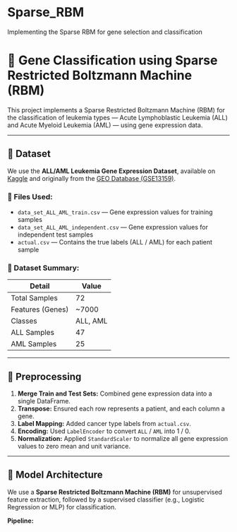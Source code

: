 # Sparse_RBM
Implementing the Sparse RBM for gene selection and classification

# 🧬 Gene Classification using Sparse Restricted Boltzmann Machine (RBM)

This project implements a Sparse Restricted Boltzmann Machine (RBM) for the classification of leukemia types — Acute Lymphoblastic Leukemia (ALL) and Acute Myeloid Leukemia (AML) — using gene expression data.

---

## 📁 Dataset

We use the **ALL/AML Leukemia Gene Expression Dataset**, available on [Kaggle](https://www.kaggle.com/datasets/andradaolteanu/allaml-leukemia-gene-expression) and originally from the [GEO Database (GSE13159)](https://www.ncbi.nlm.nih.gov/geo/query/acc.cgi?acc=GSE13159).

### 🔹 Files Used:

- `data_set_ALL_AML_train.csv` — Gene expression values for training samples
- `data_set_ALL_AML_independent.csv` — Gene expression values for independent test samples
- `actual.csv` — Contains the true labels (ALL / AML) for each patient sample

### 🔹 Dataset Summary:

| Detail            | Value     |
|------------------|-----------|
| Total Samples     | 72        |
| Features (Genes)  | ~7000     |
| Classes           | ALL, AML  |
| ALL Samples       | 47        |
| AML Samples       | 25        |

---

## 🧪 Preprocessing

1. **Merge Train and Test Sets:** Combined gene expression data into a single DataFrame.
2. **Transpose:** Ensured each row represents a patient, and each column a gene.
3. **Label Mapping:** Added cancer type labels from `actual.csv`.
4. **Encoding:** Used `LabelEncoder` to convert `ALL` / `AML` into 1 / 0.
5. **Normalization:** Applied `StandardScaler` to normalize all gene expression values to zero mean and unit variance.

---

## 🧠 Model Architecture

We use a **Sparse Restricted Boltzmann Machine (RBM)** for unsupervised feature extraction, followed by a supervised classifier (e.g., Logistic Regression or MLP) for classification.

**Pipeline:**

